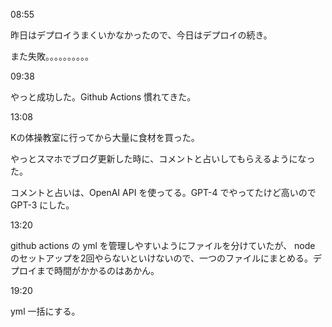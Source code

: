 08:55

昨日はデプロイうまくいかなかったので、今日はデプロイの続き。

また失敗。。。。。。。。。。

09:38

やっと成功した。Github Actions 慣れてきた。

13:08

Kの体操教室に行ってから大量に食材を買った。

やっとスマホでブログ更新した時に、コメントと占いしてもらえるようになった。

コメントと占いは、OpenAI API を使ってる。GPT-4 でやってたけど高いので GPT-3 にした。

13:20

github actions の yml を管理しやすいようにファイルを分けていたが、 node のセットアップを2回やらないといけないので、一つのファイルにまとめる。デプロイまで時間がかかるのはあかん。

19:20

yml 一括にする。
